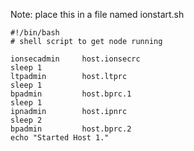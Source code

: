 Note: place this in a file named ionstart.sh

````
#!/bin/bash
# shell script to get node running

ionsecadmin     host.ionsecrc
sleep 1
ltpadmin        host.ltprc
sleep 1
bpadmin         host.bprc.1
sleep 1
ipnadmin        host.ipnrc
sleep 2
bpadmin         host.bprc.2
echo "Started Host 1."
````
